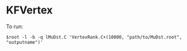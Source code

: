 # KFVertex

To run:

    $root -l -b -q lMuDst.C 'VertexRank.C+(10000, "path/to/MuDst.root", "outputname")'
